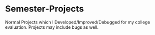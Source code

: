 # Semester-Projects

Normal Projects which I Developed/Improved/Debugged for my college evaluation. Projects may include bugs as well.
